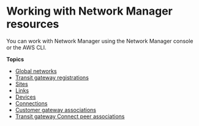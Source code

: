 # Working with Network Manager resources<a name="working-with-network-manager"></a>

You can work with Network Manager using the Network Manager console or the AWS CLI\.

**Topics**
+ [Global networks](global-networks.md)
+ [Transit gateway registrations](tgw-registrations.md)
+ [Sites](sites.md)
+ [Links](links.md)
+ [Devices](devices.md)
+ [Connections](device-connections.md)
+ [Customer gateway associations](cgw-association.md)
+ [Transit gateway Connect peer associations](connect-peer-association.md)